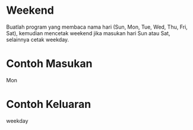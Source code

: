 # Weekend
Buatlah program yang membaca nama hari (Sun, Mon, Tue, Wed, Thu, Fri, Sat), kemudian mencetak weekend jika masukan hari Sun atau Sat, selainnya cetak weekday.

# Contoh Masukan
Mon
# Contoh Keluaran
weekday
